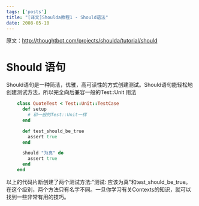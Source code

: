 ```yaml
---
tags: ['posts']
title: "[译文]Shoulda教程1 - Should语法"
date: 2008-05-10
---
```


原文：http://thoughtbot.com/projects/shoulda/tutorial/should

# Should 语句

Should语句是一种简洁，优雅，高可读性的方式创建测试。Should语句能轻松地创建测试方法，所以完全向后兼容一般的Test::Unit 用法

```ruby
    class QuoteTest < Test::Unit::TestCase
      def setup
        # 和一般的Test::Unit一样
      end

      def test_should_be_true
        assert true
      end

      should "为真" do
        assert true
      end
    end
```

以上的代码片断创建了两个测试方法:"测试: 应该为真"和test_should_be_true。在这个级别，两个方法只有名字不同。一旦你学习有关Contexts的知识，就可以找到一些非常有用的技巧。
